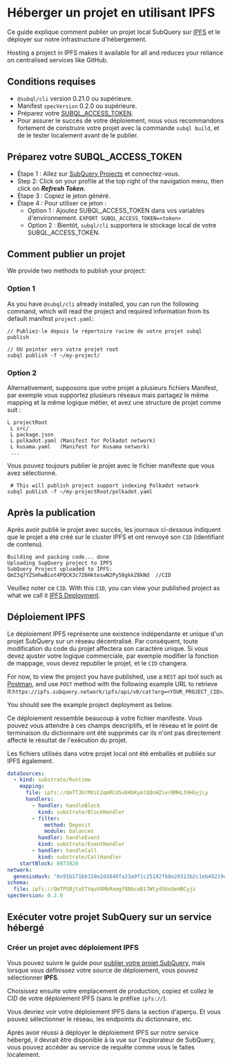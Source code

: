 # Héberger un projet en utilisant IPFS

Ce guide explique comment publier un projet local SubQuery sur [IPFS](https://ipfs.io/) et le déployer sur notre infrastructure d'hébergement.

Hosting a project in IPFS makes it available for all and reduces your reliance on centralised services like GitHub.

## Conditions requises

- `@subql/cli` version 0.21.0 ou supérieure.
- Manifest `specVersion` 0.2.0 ou supérieure.
- Préparez votre [SUBQL_ACCESS_TOKEN](#prepare-your-subql-access-token).
- Pour assurer le succès de votre déploiement, nous vous recommandons fortement de construire votre projet avec la commande `subql build`, et de le tester localement avant de le publier.

## Préparez votre SUBQL_ACCESS_TOKEN

- Étape 1 : Allez sur [SubQuery Projects](https://project.subquery.network/) et connectez-vous.
- Step 2: Click on your profile at the top right of the navigation menu, then click on **_Refresh Token_**.
- Étape 3 : Copiez le jeton généré.
- Étape 4 : Pour utiliser ce jeton :
  - Option 1 : Ajoutez SUBQL_ACCESS_TOKEN dans vos variables d'environnement. `EXPORT SUBQL_ACCESS_TOKEN=<token>`
  - Option 2 : Bientôt, `subql/cli` supportera le stockage local de votre SUBQL_ACCESS_TOKEN.

## Comment publier un projet

We provide two methods to publish your project:

### Option 1

As you have `@subql/cli` already installed, you can run the following command, which will read the project and required information from its default manifest `project.yaml`:

```
// Publiez-le depuis le répertoire racine de votre projet subql publish

// OU pointer vers votre projet root
subql publish -f ~/my-project/
```

### Option 2

Alternativement, supposons que votre projet a plusieurs fichiers Manifest, par exemple vous supportez plusieurs réseaux mais partagez le même mapping et la même logique métier, et avez une structure de projet comme suit :

```
L projectRoot
 L src/
 L package.json
 L polkadot.yaml (Manifest for Polkadot network)
 L kusama.yaml   (Manifest for Kusama network)
 ...
```

Vous pouvez toujours publier le projet avec le fichier manifeste que vous avez sélectionné.

```
 # This will publish project support indexing Polkadot network
subql publish -f ~/my-projectRoot/polkadot.yaml
```

## Après la publication

Après avoir publié le projet avec succès, les journaux ci-dessous indiquent que le projet a été créé sur le cluster IPFS et ont renvoyé son `CID` (identifiant de contenu).

```
Building and packing code... done
Uploading SupQuery project to IPFS
SubQuery Project uploaded to IPFS: QmZ3q7YZSmhwBiot4PQCK3c7Z6HkteswN2Py58gkkZ8kNd  //CID
```

Veuillez noter ce `CID`. With this `CID`, you can view your published project as what we call it [IPFS Deployment](#ipfs-deployment).

## Déploiement IPFS

Le déploiement IPFS représente une existence indépendante et unique d'un projet SubQuery sur un réseau décentralisé. Par conséquent, toute modification du code du projet affectera son caractère unique. Si vous devez ajuster votre logique commerciale, par exemple modifier la fonction de mappage, vous devez republier le projet, et le `CID` changera.

For now, to view the project you have published, use a `REST` api tool such as [Postman](https://web.postman.co/), and use `POST` method with the following example URL to retrieve it:`https://ipfs.subquery.network/ipfs/api/v0/cat?arg=<YOUR_PROJECT_CID>`.

You should see the example project deployment as below.

Ce déploiement ressemble beaucoup à votre fichier manifeste. Vous pouvez vous attendre à ces champs descriptifs, et le réseau et le point de terminaison du dictionnaire ont été supprimés car ils n'ont pas directement affecté le résultat de l'exécution du projet.

Les fichiers utilisés dans votre projet local ont été emballés et publiés sur IPFS également.

```yaml
dataSources:
  - kind: substrate/Runtime
    mapping:
      file: ipfs://QmTTJKrMVzCZqmRCd5xKHbKymtQQnHZierBMHLtHHGyjLy
      handlers:
        - handler: handleBlock
          kind: substrate/BlockHandler
        - filter:
            method: Deposit
            module: balances
          handler: handleEvent
          kind: substrate/EventHandler
        - handler: handleCall
          kind: substrate/CallHandler
    startBlock: 8973820
network:
  genesisHash: "0x91b171bb158e2d3848fa23a9f1c25182fb8e20313b2c1eb49219da7a70ce90c3"
schema:
  file: ipfs://QmTP5BjtxETVqvU4MkRxmgf8NbceB17WtydS6oQeHBCyjz
specVersion: 0.2.0
```

## Exécuter votre projet SubQuery sur un service hébergé

### Créer un projet avec déploiement IPFS

Vous pouvez suivre le guide pour [publier votre projet SubQuery](publish.md), mais lorsque vous définissez votre source de déploiement, vous pouvez sélectionner **IPFS**.

Choisissez ensuite votre emplacement de production, copiez et collez le CID de votre déploiement IPFS (sans le préfixe `ipfs://`).

Vous devriez voir votre déploiement IPFS dans la section d'aperçu. Et vous pouvez sélectionner le réseau, les endpoints du dictionnaire, etc.

Après avoir réussi à déployer le déploiement IPFS sur notre service hébergé, il devrait être disponible à la vue sur l'explorateur de SubQuery, vous pouvez accéder au service de requête comme vous le faites localement.
